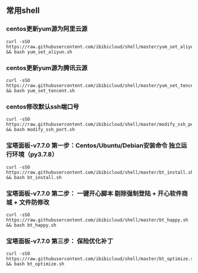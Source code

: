 ## 常用shell

### centos更新yum源为阿里云源
~~~
curl -sSO https://raw.githubusercontent.com/ibibicloud/shell/master/yum_set_aliyun.sh && bash yum_set_aliyun.sh
~~~

### centos更新yum源为腾讯云源
~~~
curl -sSO https://raw.githubusercontent.com/ibibicloud/shell/master/yum_set_tencent.sh && bash yum_set_tencent.sh
~~~

### centos修改默认ssh端口号
~~~
curl -sSO https://raw.githubusercontent.com/ibibicloud/shell/master/modify_ssh_port.sh && bash modify_ssh_port.sh
~~~

### 宝塔面板-v7.7.0 第一步：Centos/Ubuntu/Debian安装命令 独立运行环境（py3.7.8）
~~~
curl -sSO https://raw.githubusercontent.com/ibibicloud/shell/master/bt_install.sh && bash bt_install.sh
~~~

### 宝塔面板-v7.7.0 第二步： 一键开心脚本 剔除强制登陆 + 开心软件商城 + 文件防修改
~~~
curl -sSO https://raw.githubusercontent.com/ibibicloud/shell/master/bt_happy.sh && bash bt_happy.sh
~~~

### 宝塔面板-v7.7.0 第三步： 保险优化补丁
~~~
curl -sSO https://raw.githubusercontent.com/ibibicloud/shell/master/bt_optimize.sh && bash bt_optimize.sh
~~~